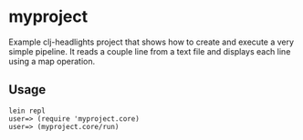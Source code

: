 # myproject

Example clj-headlights project that shows how to create and execute a very simple pipeline. It reads a couple line from a text file and displays each line using a map operation.

## Usage

```
lein repl
user=> (require 'myproject.core)
user=> (myproject.core/run)
```
